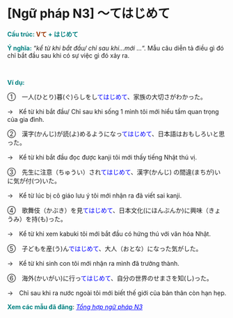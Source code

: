 # [Ngữ pháp N3] ～てはじめて
<div class="entry-content">
<p><span style="color: #008080;"><strong>Cấu trúc: <span style="color: #993300;">Vて</span> + はじめて</strong></span></p>
<p><span style="color: #008080;"><strong>Ý nghĩa:</strong></span> “<em>kể từ khi bắt đầu/ chỉ sau khi…mới …</em>“. Mẫu câu diễn tả điều gì đó chỉ bắt đầu sau khi có sự việc gì đó xảy ra.</p>

<br/>
</p>
<p><strong><span style="color: #008080;">Ví dụ:</span></strong></p>
<p>①　一人(ひとり)暮(ぐ)らしをし<span style="color: #0000ff;">てはじめて</span>、家族の大切さがわかった。</p>
<p>→　Kể từ khi bắt đầu/ Chỉ sau khi sống 1 mình tôi mới hiểu tầm quan trọng của gia đình.</p>
<p>②　漢字(かんじ)が読(よ)めるようになっ<span style="color: #0000ff;">てはじめて</span>、日本語はおもしろいと思った。</p>
<p>→　Kể từ khi bắt đầu đọc được kanji tôi mới thấy tiếng Nhật thú vị.</p>
<p>③　先生に注意（ちゅうい）され<span style="color: #0000ff;">てはじめて</span>、漢字(かんじ) の間違(まちが)いに気が付(つ)いた。</p>
<p>→　Kể từ lúc bị cô giáo lưu ý tôi mới nhận ra đã viết sai kanji.</p>
<p>④　歌舞伎（かぶき）を見<span style="color: #0000ff;">てはじめて</span>、日本文化(にほんぶんか)に興味（きょうみ）を持(も)った。</p>
<p>→　Kể từ khi xem kabuki tôi mới bắt đầu có hứng thú với văn hóa Nhật.</p>
<p>⑤　子どもを産(う)ん<span style="color: #0000ff;">ではじめて</span>、大人（おとな）になった気がした。</p>
<p>→　Kể từ khi sinh con tôi mới nhận ra mình đã trưởng thành.</p>
<p>⑥　海外(かいがい)に行っ<span style="color: #0000ff;">てはじめて</span>、自分の世界のせまさを知(し)った。</p>
<p>→　Chỉ sau khi ra nước ngoài tôi mới biết thế giới của bản thân còn hạn hẹp.</p>
<p><strong><span style="color: #008080;">Xem các mẫu đã đăng</span></strong>: <span style="color: #0000ff;"><em><a href="https://bikae.net/ngu-phap/tong-hop-ngu-phap-n3/" style="color: #0000ff;" target="_blank">Tổng hợp ngữ pháp N3</a></em></span></p>

</div>